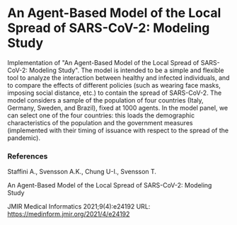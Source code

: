 # An Agent-Based Model of the Local Spread of SARS-CoV-2: Modeling Study
Implementation of "An Agent-Based Model of the Local Spread of SARS-CoV-2: Modeling Study". The model is intended to be a simple and flexible tool to analyze the interaction between healthy and infected individuals, and to compare the effects of different policies (such as wearing face masks, imposing social distance, etc.) to contain the spread of SARS-CoV-2.
The model considers a sample of the population of four countries (Italy, Germany, Sweden, and Brazil), fixed at 1000 agents. In the model panel, we can select one of the four countries: this loads the demographic characteristics of the population and the government measures (implemented with their timing of issuance with respect to the spread of the pandemic).

### References
Staffini A., Svensson A.K., Chung U-I., Svensson T.

An Agent-Based Model of the Local Spread of SARS-CoV-2: Modeling Study

JMIR Medical Informatics 2021;9(4):e24192
URL: https://medinform.jmir.org/2021/4/e24192
